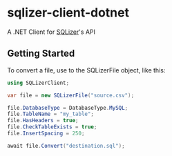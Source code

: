 # sqlizer-client-dotnet
A .NET Client for [SQLizer](https://sqlizer.io)'s API

## Getting Started

To convert a file, use to the SQLizerFile object, like this:

```csharp
using SQLizerClient;

var file = new SQLizerFile("source.csv");

file.DatabaseType = DatabaseType.MySQL;
file.TableName = "my_table";
file.HasHeaders = true;
file.CheckTableExists = true;
file.InsertSpacing = 250;

await file.Convert("destination.sql");
```